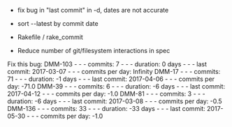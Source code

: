 - fix bug in "last commit" in -d, dates are not accurate
- sort --latest by commit date

- Rakefile / rake_commit
- Reduce number of git/filesystem interactions in spec

Fix this bug:
DMM-103 - - - commits: 7 - - - duration: 0 days - - - last commit: 2017-03-07 - - - commits per day: Infinity
DMM-17 - - - commits: 71 - - - duration: -1 days - - - last commit: 2017-04-06 - - - commits per day: -71.0
DMM-39 - - - commits: 6 - - - duration: -6 days - - - last commit: 2017-04-12 - - - commits per day: -1.0
DMM-81 - - - commits: 3 - - - duration: -6 days - - - last commit: 2017-03-08 - - - commits per day: -0.5
DMM-136 - - - commits: 33 - - - duration: -33 days - - - last commit: 2017-05-30 - - - commits per day: -1.0